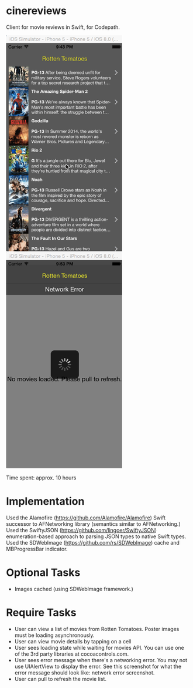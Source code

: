 cinereviews
===========

Client for movie reviews in Swift, for Codepath.

![Screenshot](https://raw.githubusercontent.com/vjkaruna/cinereviews/master/CineReviews.gif)
![Screenshot](https://raw.githubusercontent.com/vjkaruna/cinereviews/master/CineReviewsNetworkError.gif)

Time spent: approx. 10 hours

Implementation
===========
Used the Alamofire (https://github.com/Alamofire/Alamofire) Swift successor to AFNetworking library (semantics similar to AFNetworking.)
Used the SwiftyJSON (https://github.com/lingoer/SwiftyJSON) enumeration-based approach to parsing JSON types to native Swift types.
Used the SDWebImage (https://github.com/rs/SDWebImage) cache and MBProgressBar indicator.


Optional Tasks
===========

- Images cached (using SDWebImage framework.)

Require Tasks
============

- User can view a list of movies from Rotten Tomatoes. Poster images must be loading asynchronously.
- User can view movie details by tapping on a cell
- User sees loading state while waiting for movies API. You can use one of the 3rd party libraries at cocoacontrols.com.
- User sees error message when there's a networking error. You may not use UIAlertView to display the error. See this screenshot for what the error message should look like: network error screenshot.
- User can pull to refresh the movie list.

